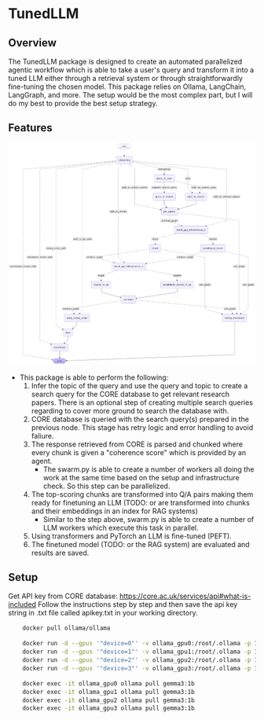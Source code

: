 # TunedLLM

## Overview
The TunedLLM package is designed to create an automated parallelized agentic workflow which is able to take a user's query and transform it into a tuned LLM either through a retrieval system or through straightforwardly fine-tuning the chosen model. This package relies on Ollama, LangChain, LangGraph, and more. The setup would be the most complex part, but I will do my best to provide the best setup strategy.

## Features
![Alt text](./graph.png)

- This package is able to perform the following:
    1. Infer the topic of the query and use the query and topic to create a search query for the CORE database to get relevant research papers. There is an optional step of creating multiple search queries regarding to cover more ground to search the database with.
    2. CORE database is queried with the search query(s) prepared in the previous node. This stage has retry logic and error handling to avoid faliure.
    3. The response retrieved from CORE is parsed and chunked where every chunk is given a "coherence score" which is provided by an agent.
        - The swarm.py is able to create a number of workers all doing the work at the same time based on the setup and infrastructure check. So this step can be parallelized.
    4. The top-scoring chunks are transformed into Q/A pairs making them ready for finetuning an LLM (TODO: or are transformed into chunks and their embeddings in an index for RAG systems)
        - Similar to the step above, swarm.py is able to create a number of LLM workers which execute this task in parallel.
    6. Using transformers and PyTorch an LLM is fine-tuned (PEFT).
    5. The finetuned model (TODO: or the RAG system) are evaluated and results are saved.

## Setup

Get API key from CORE database: https://core.ac.uk/services/api#what-is-included
Follow the instructions step by step and then save the api key string in .txt file called apikey.txt in your working directory.
```bash
    docker pull ollama/ollama
```
```bash
    docker run -d --gpus '"device=0"' -v ollama_gpu0:/root/.ollama -p 11434:11434 --name ollama_gpu0 ollama/ollama
    docker run -d --gpus '"device=1"' -v ollama_gpu1:/root/.ollama -p 11435:11434 --name ollama_gpu1 ollama/ollama
    docker run -d --gpus '"device=2"' -v ollama_gpu2:/root/.ollama -p 11436:11434 --name ollama_gpu2 ollama/ollama
    docker run -d --gpus '"device=3"' -v ollama_gpu3:/root/.ollama -p 11437:11434 --name ollama_gpu3 ollama/ollama
```

```bash
    docker exec -it ollama_gpu0 ollama pull gemma3:1b
    docker exec -it ollama_gpu1 ollama pull gemma3:1b
    docker exec -it ollama_gpu2 ollama pull gemma3:1b
    docker exec -it ollama_gpu3 ollama pull gemma3:1b
```
